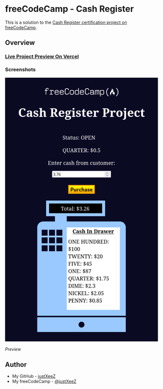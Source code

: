 # freeCodeCamp - Cash Register

This is a solution to the [Cash Register certification project on freeCodeCamp](https://www.freecodecamp.org/learn/javascript-algorithms-and-data-structures-v8/build-a-cash-register-project/build-a-cash-register).

## Overview

### [Live Project Preview On Vercel](https://xeezfcc-cashregister.vercel.app/)

### Screenshots

<img src="design/preview.png" width="600px"/>

_Preview_

## Author

- My GitHub - [justXeeZ](https://github.com/justXeeZ)
- My freeCodeCamp - [@justXeeZ](https://www.freecodecamp.org/justXeeZ)

